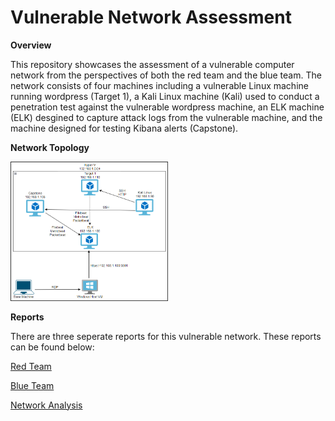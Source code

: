 # Vulnerable Network Assessment

**Overview**

This repository showcases the assessment of a vulnerable computer network from the perspectives of both the red team and the blue team. The network consists of four machines including a vulnerable Linux machine running wordpress (Target 1), a Kali Linux machine (Kali) used to conduct a penetration test against the vulnerable wordpress machine, an ELK machine (ELK) desgined to capture attack logs from the vulnerable machine, and the machine designed for testing Kibana alerts (Capstone).

**Network Topology**

<img src= "https://github.com/SundownRider/Final-Project/blob/main/Images/Blue-Team/Final_Project_Network.png" width=50% height=50%>

**Reports**

There are three seperate reports for this vulnerable network. These reports can be found below:

<a href= "https://github.com/SundownRider/Final-Project/blob/main/Reports/Red-Team.md"> Red Team </a>

<a href= "https://github.com/SundownRider/Final-Project/blob/main/Reports/Blue-Team.md"> Blue Team </a>

<a href= "https://github.com/SundownRider/Final-Project/blob/main/Reports/Network-Analysis.md"> Network Analysis </a>

